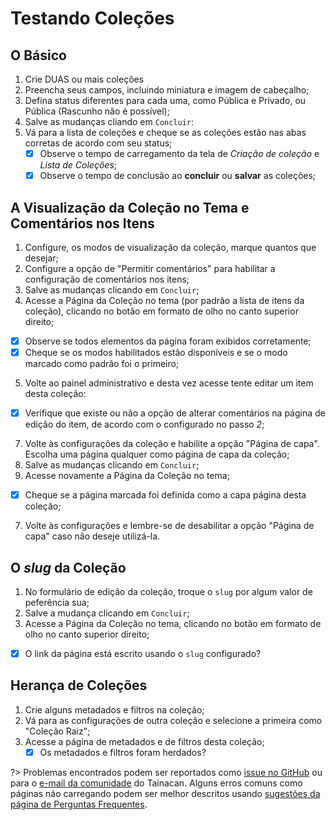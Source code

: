 # Testando Coleções

## O Básico

1. Crie DUAS ou mais coleções
2. Preencha seus campos, incluindo miniatura e imagem de cabeçalho;
3. Defina status diferentes para cada uma, como Pública e Privado, ou Pública (Rascunho não é possível);
4. Salve as mudanças cliando em `Concluir`:
5. Vá para a lista de coleções e cheque se as coleções estão nas abas corretas de acordo com seu status;
   - [x] Observe o tempo de carregamento da tela de *Criação de coleção* e *Lista de Coleções*;
   - [x] Observe o tempo de conclusão ao **concluir** ou **salvar** as coleções;

## A Visualização da Coleção no Tema e Comentários nos Itens

1. Configure, os modos de visualização da coleção, marque quantos que desejar;
2. Configure a opção de "Permitir comentários" para habilitar a configuração de comentários nos itens;
3. Salve as mudanças clicando em `Concluir`;
4. Acesse a Página da Coleção no tema (por padrão a lista de itens da coleção), clicando no botão em formato de olho no canto superior direito;
  - [x] Observe se todos elementos da página foram exibidos corretamente;
  - [x] Cheque se os modos habilitados estão disponíveis e se o modo marcado como padrão foi o primeiro;
5. Volte ao painel administrativo e desta vez acesse tente editar um item desta coleção:
  - [x] Verifique que existe ou não a opção de alterar comentários na página de edição do item, de acordo com o configurado no passo *2*;
7. Volte às configurações da coleção e habilite a opção "Página de capa". Escolha uma página qualquer como página de capa da coleção;
8. Salve as mudanças clicando em `Concluir`;
9. Acesse novamente a Página da Coleção no tema;
  - [x] Cheque se a página marcada foi definida como a capa página desta coleção;
7. Volte às configurações e lembre-se de desabilitar a opção "Página de capa" caso não deseje utilizá-la. 

## O *slug* da Coleção

1. No formulário de edição da coleção, troque o `slug` por algum valor de peferência sua;
2. Salve a mudança clicando em `Concluir`;
3. Acesse a Página da Coleção no tema, clicando no botão em formato de olho no canto superior direito;
  - [x] O link da página está escrito usando o `slug` configurado?

## Herança de Coleções
1. Crie alguns metadados e filtros na coleção;
2. Vá para as configurações de outra coleção e selecione a primeira como "Coleção Raiz";
3. Acesse a página de metadados e de filtros desta coleção;
   - [x] Os metadados e filtros foram herdados?

?> Problemas encontrados podem ser reportados como [issue no GitHub](https://github.com/tainacan/tainacan/issues ':ignore') ou para o [e-mail da comunidade](mailto:tainacan@lists.riseup.net ':ignore') do Tainacan. Alguns erros comuns como páginas não carregando podem ser melhor descritos usando [sugestões da página de Perguntas Frequentes](/pt-br/faq#acho-que-encontrei-um-erro-como-devo-proceder).